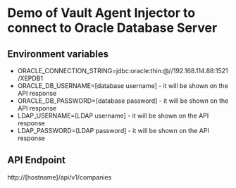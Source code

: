 # Demo of Vault Agent Injector to connect to Oracle Database Server

## Environment variables
- ORACLE_CONNECTION_STRING=jdbc:oracle:thin:@//192.168.114.88:1521/XEPDB1<br />
- ORACLE_DB_USERNAME=[database username] - it will be shown on the API response<br />
- ORACLE_DB_PASSWORD=[database password] - it will be shown on the API response<br />
- LDAP_USERNAME=[LDAP username] - it will be shown on the API response<br />
- LDAP_PASSWORD=[LDAP password] - it will be shown on the API response<br />

## API Endpoint
http://[hostname]/api/v1/companies